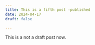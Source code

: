 ```yaml
---
title: This is a fifth post -published
date: 2024-04-17
draft: false

---
```


This is a not a draft post now.
```
